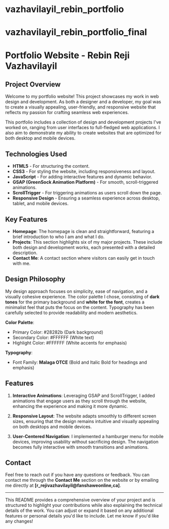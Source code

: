 # vazhavilayil_rebin_portfolio
 
# vazhavilayil_rebin_portfolio_final
 

# **Portfolio Website - Rebin Reji Vazhavilayil**

## **Project Overview**

Welcome to my portfolio website! This project showcases my work in web design and development. As both a designer and a developer, my goal was to create a visually appealing, user-friendly, and responsive website that reflects my passion for crafting seamless web experiences.

This portfolio includes a collection of design and development projects I've worked on, ranging from user interfaces to full-fledged web applications. I also aim to demonstrate my ability to create websites that are optimized for both desktop and mobile devices.

## **Technologies Used**
- **HTML5** - For structuring the content.
- **CSS3** - For styling the website, including responsiveness and layout.
- **JavaScript** - For adding interactive features and dynamic behavior.
- **GSAP (GreenSock Animation Platform)** - For smooth, scroll-triggered animations.
- **ScrollTrigger** - For triggering animations as users scroll down the page.
- **Responsive Design** - Ensuring a seamless experience across desktop, tablet, and mobile devices.

## **Key Features**

- **Homepage**: The homepage is clean and straightforward, featuring a brief introduction to who I am and what I do.
- **Projects**: This section highlights six of my major projects. These include both design and development works, each presented with a detailed description.
- **Contact Me**: A contact section where visitors can easily get in touch with me.

## **Design Philosophy**

My design approach focuses on simplicity, ease of navigation, and a visually cohesive experience. The color palette I chose, consisting of **dark tones** for the primary background and **white for the font**, creates a minimalist feel that puts the focus on the content. Typography has been carefully selected to provide readability and modern aesthetics.

**Color Palette**:
- Primary Color: #28282b (Dark background)
- Secondary Color: #FFFFFF (White text)
- Highlight Color: #FFFFFF (White accents for emphasis)

**Typography**:
- Font Family: **Malaga OTCE** (Bold and Italic Bold for headings and emphasis)

## **Features**

1. **Interactive Animations**: Leveraging GSAP and ScrollTrigger, I added animations that engage users as they scroll through the website, enhancing the experience and making it more dynamic.
   
2. **Responsive Layout**: The website adapts smoothly to different screen sizes, ensuring that the design remains intuitive and visually appealing on both desktops and mobile devices.

3. **User-Centered Navigation**: I implemented a hamburger menu for mobile devices, improving usability without sacrificing design. The navigation becomes fully interactive with smooth transitions and animations.

## **Contact**

Feel free to reach out if you have any questions or feedback. You can contact me through the **Contact Me** section on the website or by emailing me directly at **[r_rejivazhavilayil@fanshaweonline,ca]**.

---

This README provides a comprehensive overview of your project and is structured to highlight your contributions while also explaining the technical details of the work. You can adjust or expand it based on any additional features or personal details you'd like to include. Let me know if you'd like any changes!